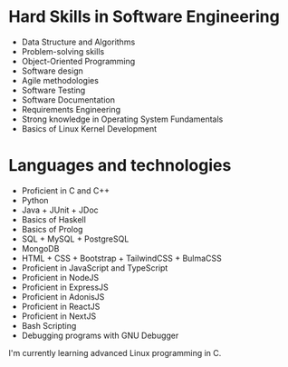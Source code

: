 # Hard Skills in Software Engineering

<ul>
    <li>Data Structure and Algorithms</li>
    <li>Problem-solving skills</li>
    <li>Object-Oriented Programming</li>
    <li>Software design</li>
    <li>Agile methodologies</li>
    <li>Software Testing</li>
    <li>Software Documentation</li>
    <li>Requirements Engineering</li>
    <li>Strong knowledge in Operating System Fundamentals</li>
    <li>Basics of Linux Kernel Development</li>
</ul>


# Languages and technologies

<ul>
    <li>Proficient in C and C++</li>
    <li>Python</li>
    <li>Java + JUnit + JDoc</li>
    <li>Basics of Haskell</li>
    <li>Basics of Prolog</li>
    <li>SQL + MySQL + PostgreSQL</li>
    <li>MongoDB</li>
    <li>HTML + CSS + Bootstrap + TailwindCSS + BulmaCSS</li>
    <li>Proficient in JavaScript and TypeScript</li>
    <li>Proficient in NodeJS</li>
    <li>Proficient in ExpressJS</li>
    <li>Proficient in AdonisJS</li>
    <li>Proficient in ReactJS</li>
    <li>Proficient in NextJS</li>
    <li>Bash Scripting</li>
    <li>Debugging programs with GNU Debugger</li>
</ul>

I'm currently learning advanced Linux programming in C.